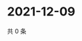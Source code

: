 # 2021-12-09

共 0 条

<!-- BEGIN WEIBO -->
<!-- 最后更新时间 Thu Dec 09 2021 18:00:52 GMT+0800 (China Standard Time) -->

<!-- END WEIBO -->
